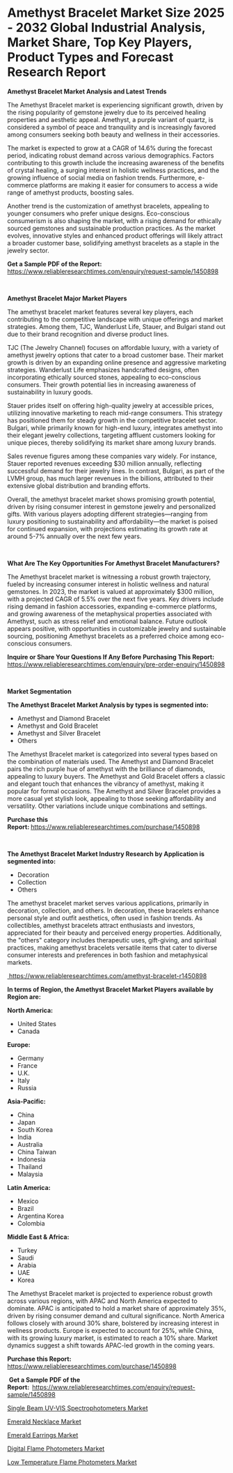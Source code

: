 <p><h1>Amethyst Bracelet Market Size 2025 - 2032 Global Industrial Analysis, Market Share, Top Key Players, Product Types and Forecast Research Report</h1></p><p><strong>Amethyst Bracelet Market Analysis and Latest Trends</strong></p>
<p><p>The Amethyst Bracelet market is experiencing significant growth, driven by the rising popularity of gemstone jewelry due to its perceived healing properties and aesthetic appeal. Amethyst, a purple variant of quartz, is considered a symbol of peace and tranquility and is increasingly favored among consumers seeking both beauty and wellness in their accessories.</p><p>The market is expected to grow at a CAGR of 14.6% during the forecast period, indicating robust demand across various demographics. Factors contributing to this growth include the increasing awareness of the benefits of crystal healing, a surging interest in holistic wellness practices, and the growing influence of social media on fashion trends. Furthermore, e-commerce platforms are making it easier for consumers to access a wide range of amethyst products, boosting sales. </p><p>Another trend is the customization of amethyst bracelets, appealing to younger consumers who prefer unique designs. Eco-conscious consumerism is also shaping the market, with a rising demand for ethically sourced gemstones and sustainable production practices. As the market evolves, innovative styles and enhanced product offerings will likely attract a broader customer base, solidifying amethyst bracelets as a staple in the jewelry sector.</p></p>
<p><strong>Get a Sample PDF of the Report:&nbsp;</strong> <a href="https://www.reliableresearchtimes.com/enquiry/request-sample/1450898?utm_campaign=2264&utm_medium=2&utm_source=Github&utm_content=ia&utm_term=04042025&utm_id=amethyst-bracelet">https://www.reliableresearchtimes.com/enquiry/request-sample/1450898</a></p>
<p>&nbsp;</p>
<p><strong>Amethyst Bracelet Major Market Players</strong></p>
<p><p>The amethyst bracelet market features several key players, each contributing to the competitive landscape with unique offerings and market strategies. Among them, TJC, Wanderlust Life, Stauer, and Bulgari stand out due to their brand recognition and diverse product lines.</p><p>TJC (The Jewelry Channel) focuses on affordable luxury, with a variety of amethyst jewelry options that cater to a broad customer base. Their market growth is driven by an expanding online presence and aggressive marketing strategies. Wanderlust Life emphasizes handcrafted designs, often incorporating ethically sourced stones, appealing to eco-conscious consumers. Their growth potential lies in increasing awareness of sustainability in luxury goods.</p><p>Stauer prides itself on offering high-quality jewelry at accessible prices, utilizing innovative marketing to reach mid-range consumers. This strategy has positioned them for steady growth in the competitive bracelet sector. Bulgari, while primarily known for high-end luxury, integrates amethyst into their elegant jewelry collections, targeting affluent customers looking for unique pieces, thereby solidifying its market share among luxury brands.</p><p>Sales revenue figures among these companies vary widely. For instance, Stauer reported revenues exceeding $30 million annually, reflecting successful demand for their jewelry lines. In contrast, Bulgari, as part of the LVMH group, has much larger revenues in the billions, attributed to their extensive global distribution and branding efforts.</p><p>Overall, the amethyst bracelet market shows promising growth potential, driven by rising consumer interest in gemstone jewelry and personalized gifts. With various players adopting different strategies—ranging from luxury positioning to sustainability and affordability—the market is poised for continued expansion, with projections estimating its growth rate at around 5-7% annually over the next few years.</p></p>
<p>&nbsp;</p>
<p><strong>What Are The Key Opportunities For Amethyst Bracelet Manufacturers?</strong></p>
<p><p>The Amethyst bracelet market is witnessing a robust growth trajectory, fueled by increasing consumer interest in holistic wellness and natural gemstones. In 2023, the market is valued at approximately $300 million, with a projected CAGR of 5.5% over the next five years. Key drivers include rising demand in fashion accessories, expanding e-commerce platforms, and growing awareness of the metaphysical properties associated with Amethyst, such as stress relief and emotional balance. Future outlook appears positive, with opportunities in customizable jewelry and sustainable sourcing, positioning Amethyst bracelets as a preferred choice among eco-conscious consumers.</p></p>
<p><strong>Inquire or Share Your Questions If Any Before Purchasing This Report:</strong> <a href="https://www.reliableresearchtimes.com/enquiry/pre-order-enquiry/1450898?utm_campaign=2264&utm_medium=2&utm_source=Github&utm_content=ia&utm_term=04042025&utm_id=amethyst-bracelet">https://www.reliableresearchtimes.com/enquiry/pre-order-enquiry/1450898</a></p>
<p>&nbsp;</p>
<p><strong>Market Segmentation</strong></p>
<p><strong>The Amethyst Bracelet Market Analysis by types is segmented into:</strong></p>
<p><ul><li>Amethyst and Diamond Bracelet</li><li>Amethyst and Gold Bracelet</li><li>Amethyst and Silver Bracelet</li><li>Others</li></ul></p>
<p><p>The Amethyst Bracelet market is categorized into several types based on the combination of materials used. The Amethyst and Diamond Bracelet pairs the rich purple hue of amethyst with the brilliance of diamonds, appealing to luxury buyers. The Amethyst and Gold Bracelet offers a classic and elegant touch that enhances the vibrancy of amethyst, making it popular for formal occasions. The Amethyst and Silver Bracelet provides a more casual yet stylish look, appealing to those seeking affordability and versatility. Other variations include unique combinations and settings.</p></p>
<p><strong>Purchase this Report:&nbsp;</strong><a href="https://www.reliableresearchtimes.com/purchase/1450898?utm_campaign=2264&utm_medium=2&utm_source=Github&utm_content=ia&utm_term=04042025&utm_id=amethyst-bracelet">https://www.reliableresearchtimes.com/purchase/1450898</a></p>
<p>&nbsp;</p>
<p><strong>The Amethyst Bracelet Market Industry Research by Application is segmented into:</strong></p>
<p><ul><li>Decoration</li><li>Collection</li><li>Others</li></ul></p>
<p><p>The amethyst bracelet market serves various applications, primarily in decoration, collection, and others. In decoration, these bracelets enhance personal style and outfit aesthetics, often used in fashion trends. As collectibles, amethyst bracelets attract enthusiasts and investors, appreciated for their beauty and perceived energy properties. Additionally, the "others" category includes therapeutic uses, gift-giving, and spiritual practices, making amethyst bracelets versatile items that cater to diverse consumer interests and preferences in both fashion and metaphysical markets.</p></p>
<p><a href="https://www.reliableresearchtimes.com/amethyst-bracelet-r1450898?utm_campaign=2264&utm_medium=2&utm_source=Github&utm_content=ia&utm_term=04042025&utm_id=amethyst-bracelet">&nbsp;https://www.reliableresearchtimes.com/amethyst-bracelet-r1450898</a></p>
<p><strong>In terms of Region, the Amethyst Bracelet Market Players available by Region are:</strong></p>
<p>
    <p> <strong> North America: </strong>
        <ul>
            <li>United States</li>
            <li>Canada</li>
        </ul>
        </p> 
    <p> <strong> Europe: </strong>
        <ul>
            <li>Germany</li>
            <li>France</li>
            <li>U.K.</li>
            <li>Italy</li>
            <li>Russia</li>
        </ul>
        </p> 
    <p> <strong> Asia-Pacific: </strong>
        <ul>
            <li>China</li>
            <li>Japan</li>
            <li>South Korea</li>
            <li>India</li>
            <li>Australia</li>
            <li>China Taiwan</li>
            <li>Indonesia</li>
            <li>Thailand</li>
            <li>Malaysia</li>
        </ul>
        </p> 
    <p> <strong> Latin America: </strong>
        <ul>
            <li>Mexico</li>
            <li>Brazil</li>
            <li>Argentina Korea</li>
            <li>Colombia</li>
        </ul>
        </p> 
    <p> <strong> Middle East & Africa: </strong>
        <ul>
            <li>Turkey</li>
            <li>Saudi</li>
            <li>Arabia</li>
            <li>UAE</li>
            <li>Korea</li>
        </ul>
    </p>
    </p>
<p><p>The Amethyst Bracelet market is projected to experience robust growth across various regions, with APAC and North America expected to dominate. APAC is anticipated to hold a market share of approximately 35%, driven by rising consumer demand and cultural significance. North America follows closely with around 30% share, bolstered by increasing interest in wellness products. Europe is expected to account for 25%, while China, with its growing luxury market, is estimated to reach a 10% share. Market dynamics suggest a shift towards APAC-led growth in the coming years.</p></p>
<p><strong>Purchase this Report: </strong><a href="https://www.reliableresearchtimes.com/purchase/1450898?utm_campaign=2264&utm_medium=2&utm_source=Github&utm_content=ia&utm_term=04042025&utm_id=amethyst-bracelet">https://www.reliableresearchtimes.com/purchase/1450898</a></p>
<p>&nbsp;<strong>Get a Sample PDF of the Report:&nbsp;&nbsp;</strong><a href="https://www.reliableresearchtimes.com/enquiry/request-sample/1450898?utm_campaign=2264&utm_medium=2&utm_source=Github&utm_content=ia&utm_term=04042025&utm_id=amethyst-bracelet">https://www.reliableresearchtimes.com/enquiry/request-sample/1450898</a></p>
<p><strong></strong></p>
<p><p><a href="https://www.linkedin.com/pulse/unlocking-insights-single-beam-uv-vis-spectrophotometers-tg8xc?utm_campaign=2264&utm_medium=2&utm_source=Github&utm_content=ia&utm_term=04042025&utm_id=amethyst-bracelet">Single Beam UV-VIS Spectrophotometers Market</a></p><p><a href="https://github.com/bordzjisela/Market-Research-Report-List-1/blob/main/emerald-necklace-market.md?utm_campaign=2264&utm_medium=2&utm_source=Github&utm_content=ia&utm_term=04042025&utm_id=amethyst-bracelet">Emerald Necklace Market</a></p><p><a href="https://github.com/sakourkishev/Market-Research-Report-List-1/blob/main/emerald-earrings-market.md?utm_campaign=2264&utm_medium=2&utm_source=Github&utm_content=ia&utm_term=04042025&utm_id=amethyst-bracelet">Emerald Earrings Market</a></p><p><a href="https://www.linkedin.com/pulse/digital-flame-photometers-industry-growth-opportunities-fl6nc?utm_campaign=2264&utm_medium=2&utm_source=Github&utm_content=ia&utm_term=04042025&utm_id=amethyst-bracelet">Digital Flame Photometers Market</a></p><p><a href="https://www.linkedin.com/pulse/market-analysis-indicates-low-temperature-flame-photometers-ypvpc?utm_campaign=2264&utm_medium=2&utm_source=Github&utm_content=ia&utm_term=04042025&utm_id=amethyst-bracelet">Low Temperature Flame Photometers Market</a></p></p>